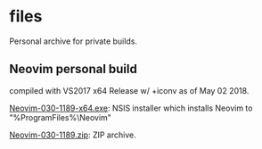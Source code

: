 # files
Personal archive for private builds.

## Neovim personal build
compiled with VS2017 x64 Release w/ +iconv as of May 02 2018.

<a href="https://github.com/chiyof/files/blob/master/Neovim-030-1189-x64.exe">Neovim-030-1189-x64.exe</a>: NSIS installer which installs Neovim to "%ProgramFiles%\Neovim"

<a href="https://github.com/chiyof/files/blob/master/Neovim-030-1189.zip">Neovim-030-1189.zip</a>: ZIP archive.

